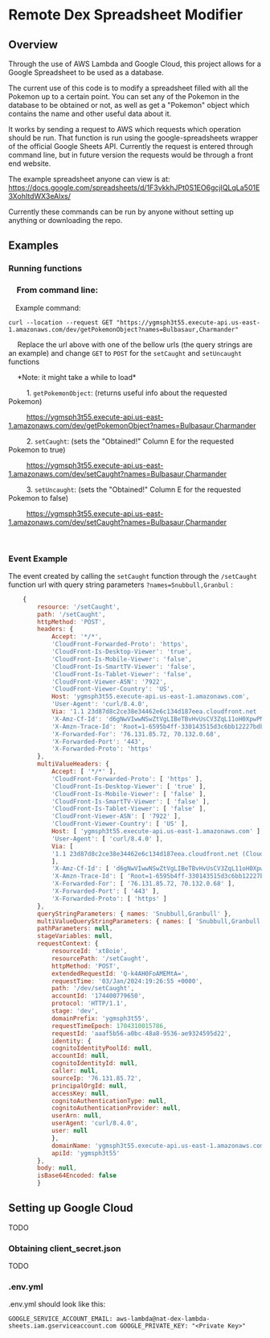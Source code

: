 # Remote Dex Spreadsheet Modifier

## Overview

Through the use of AWS Lambda and Google Cloud, this project allows for a Google Spreadsheet to be used as a database. 

The current use of this code is to modify a spreadsheet filled with all the Pokemon up to a certain point. You can set any of the Pokemon in the database to be obtained or not, as well as get a "Pokemon" object which contains the name and other useful data about it.

It works by sending a request to AWS which requests which operation should be run. That function is run using the google-spreadsheets wrapper of the official Google Sheets API. Currently the request is entered through command line, but in future version the requests would be through a front end website.

The example spreadsheet anyone can view is at: https://docs.google.com/spreadsheets/d/1F3vkkhJPt0S1EO6gcjIQLqLa501E3XohItdWX3eAlxs/

Currently these commands can be run by anyone without setting up anything or downloading the repo.

## Examples

### Running functions

### &emsp;From command line: 

 &emsp;Example command:
```
curl --location --request GET "https://ygmsph3t55.execute-api.us-east-1.amazonaws.com/dev/getPokemonObject?names=Bulbasaur,Charmander"
```

  &emsp; Replace the url above with one of the bellow urls (the  query strings are an example) and change ``GET`` to ``POST`` for the ``setCaught`` and ``setUncaught`` functions
  
   &emsp; \*Note: it might take a while to load\*

&emsp; &emsp; 1. ``getPokemonObject``: (returns useful info about the requested Pokemon)

&emsp; &emsp; https://ygmsph3t55.execute-api.us-east-1.amazonaws.com/dev/getPokemonObject?names=Bulbasaur,Charmander

&emsp; &emsp; 2. ``setCaught``: (sets the "Obtained!" Column E for the requested Pokemon to true)

&emsp; &emsp; https://ygmsph3t55.execute-api.us-east-1.amazonaws.com/dev/setCaught?names=Bulbasaur,Charmander

&emsp; &emsp; 3. ``setUncaught``: (sets the "Obtained!" Column E for the requested Pokemon to false)

&emsp; &emsp; https://ygmsph3t55.execute-api.us-east-1.amazonaws.com/dev/setCaught?names=Bulbasaur,Charmander

<br>

### Event Example

The event created by calling the ``setCaught`` function through the ``/setCaught`` function url with query string parameters ``?names=Snubbull,Granbul`` :

```js
    {
        resource: '/setCaught',
        path: '/setCaught',
        httpMethod: 'POST',
        headers: {
            Accept: '*/*',
            'CloudFront-Forwarded-Proto': 'https',
            'CloudFront-Is-Desktop-Viewer': 'true',
            'CloudFront-Is-Mobile-Viewer': 'false',
            'CloudFront-Is-SmartTV-Viewer': 'false',
            'CloudFront-Is-Tablet-Viewer': 'false',
            'CloudFront-Viewer-ASN': '7922',
            'CloudFront-Viewer-Country': 'US',
            Host: 'ygmsph3t55.execute-api.us-east-1.amazonaws.com',
            'User-Agent': 'curl/8.4.0',
            Via: '1.1 23d87d8c2ce38e34462e6c134d187eea.cloudfront.net (CloudFront)',
            'X-Amz-Cf-Id': 'd6gNwVIwwNSwZtVgLIBeTBvHvUsCV3ZqL11oH0XpwPMcwOc9j9Y6CA==',
            'X-Amzn-Trace-Id': 'Root=1-6595b4ff-330143515d3c6bb12227bdb4',
            'X-Forwarded-For': '76.131.85.72, 70.132.0.68',
            'X-Forwarded-Port': '443',
            'X-Forwarded-Proto': 'https'
        },
        multiValueHeaders: {
            Accept: [ '*/*' ],
            'CloudFront-Forwarded-Proto': [ 'https' ],
            'CloudFront-Is-Desktop-Viewer': [ 'true' ],
            'CloudFront-Is-Mobile-Viewer': [ 'false' ],
            'CloudFront-Is-SmartTV-Viewer': [ 'false' ],
            'CloudFront-Is-Tablet-Viewer': [ 'false' ],
            'CloudFront-Viewer-ASN': [ '7922' ],
            'CloudFront-Viewer-Country': [ 'US' ],
            Host: [ 'ygmsph3t55.execute-api.us-east-1.amazonaws.com' ],
            'User-Agent': [ 'curl/8.4.0' ],
            Via: [
            '1.1 23d87d8c2ce38e34462e6c134d187eea.cloudfront.net (CloudFront)'
            ],
            'X-Amz-Cf-Id': [ 'd6gNwVIwwNSwZtVgLIBeTBvHvUsCV3ZqL11oH0XpwPMcwOc9j9Y6CA==' ],
            'X-Amzn-Trace-Id': [ 'Root=1-6595b4ff-330143515d3c6bb12227bdb4' ],
            'X-Forwarded-For': [ '76.131.85.72, 70.132.0.68' ],
            'X-Forwarded-Port': [ '443' ],
            'X-Forwarded-Proto': [ 'https' ]
        },
        queryStringParameters: { names: 'Snubbull,Granbull' },
        multiValueQueryStringParameters: { names: [ 'Snubbull,Granbull' ] },
        pathParameters: null,
        stageVariables: null,
        requestContext: {
            resourceId: 'xt8oie',
            resourcePath: '/setCaught',
            httpMethod: 'POST',
            extendedRequestId: 'Q-k4AH0FoAMEMtA=',
            requestTime: '03/Jan/2024:19:26:55 +0000',
            path: '/dev/setCaught',
            accountId: '174400779650',
            protocol: 'HTTP/1.1',
            stage: 'dev',
            domainPrefix: 'ygmsph3t55',
            requestTimeEpoch: 1704310015786,
            requestId: 'aaaf5b56-a0bc-48a8-9536-ae9324595d22',
            identity: {
            cognitoIdentityPoolId: null,
            accountId: null,
            cognitoIdentityId: null,
            caller: null,
            sourceIp: '76.131.85.72',
            principalOrgId: null,
            accessKey: null,
            cognitoAuthenticationType: null,
            cognitoAuthenticationProvider: null,
            userArn: null,
            userAgent: 'curl/8.4.0',
            user: null
            },
            domainName: 'ygmsph3t55.execute-api.us-east-1.amazonaws.com',
            apiId: 'ygmsph3t55'
        },
        body: null,
        isBase64Encoded: false
        }
```

## Setting up Google Cloud

TODO

### Obtaining client_secret.json
    
TODO

### .env.yml

.env.yml should look like this:
```
GOOGLE_SERVICE_ACCOUNT_EMAIL: aws-lambda@nat-dex-lambda-sheets.iam.gserviceaccount.com GOOGLE_PRIVATE_KEY: "<Private Key>"
```

